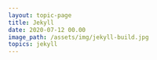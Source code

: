 ```yaml
---
layout: topic-page
title: Jekyll
date: 2020-07-12 00.00
image_path: /assets/img/jekyll-build.jpg
topics: jekyll
---
```


